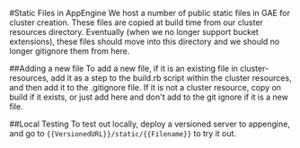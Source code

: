 #Static Files in AppEngine
We host a number of public static files in GAE for cluster creation. These files are copied at build time from our cluster resources directory. Eventually (when we no longer support bucket extensions), these files should move into this directory and we should no longer gitignore them from here.

##Adding a new file
To add a new file, if it is an existing file in cluster-resources, add it as a step to the build.rb script within the cluster resources, and then add it to the .gitignore file. If it is not a cluster resource, copy on build if it exists, or just add here and don't add to the git ignore if it is a new file.

##Local Testing
To test out locally, deploy a versioned server to appengine, and go to `{{VersionedURL}}/static/{{Filename}}` to try it out.
